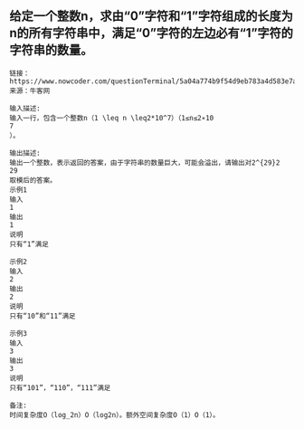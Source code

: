 
## 给定一个整数n，求由“0”字符和“1”字符组成的长度为n的所有字符串中，满足“0”字符的左边必有“1”字符的字符串的数量。
    链接：https://www.nowcoder.com/questionTerminal/5a04a774b9f54d9eb783a4d583e7a60a
    来源：牛客网

    输入描述:
    输入一行，包含一个整数n（1 \leq n \leq2*10^7）（1≤n≤2∗10
    7
    ）。

    输出描述:
    输出一个整数，表示返回的答案，由于字符串的数量巨大，可能会溢出，请输出对2^{29}2
    29
    取模后的答案。
    示例1
    输入
    1
    输出
    1
    说明
    只有“1”满足

    示例2
    输入
    2
    输出
    2
    说明
    只有“10”和“11”满足

    示例3
    输入
    3
    输出
    3
    说明
    只有“101”，“110”，“111”满足
    
    备注:
    时间复杂度O（log_2n）O（log2n）。额外空间复杂度O（1）O（1）。
